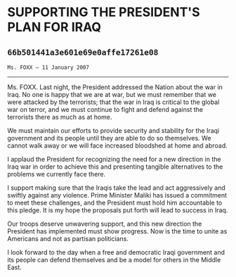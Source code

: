 # SUPPORTING THE PRESIDENT'S PLAN FOR IRAQ
## `66b501441a3e601e69e0affe17261e08`
`Ms. FOXX — 11 January 2007`

---


Ms. FOXX. Last night, the President addressed the Nation about the 
war in Iraq. No one is happy that we are at war, but we must remember 
that we were attacked by the terrorists; that the war in Iraq is 
critical to the global war on terror, and we must continue to fight and 
defend against the terrorists there as much as at home.

We must maintain our efforts to provide security and stability for 
the Iraqi government and its people until they are able to do so 
themselves. We cannot walk away or we will face increased bloodshed at 
home and abroad.

I applaud the President for recognizing the need for a new direction 
in the Iraq war in order to achieve this and presenting tangible 
alternatives to the problems we currently face there.

I support making sure that the Iraqis take the lead and act 
aggressively and swiftly against any violence. Prime Minister Maliki 
has issued a commitment to meet these challenges, and the President 
must hold him accountable to this pledge. It is my hope the proposals 
put forth will lead to success in Iraq.

Our troops deserve unwavering support, and this new direction the 
President has implemented must show progress. Now is the time to unite 
as Americans and not as partisan politicians.

I look forward to the day when a free and democratic Iraqi government 
and its people can defend themselves and be a model for others in the 
Middle East.
